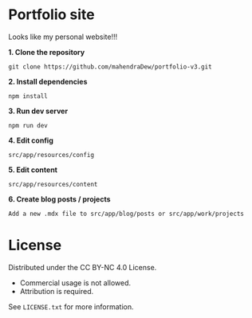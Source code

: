 # **Portfolio site**

Looks like my personal website!!!

**1. Clone the repository**
```
git clone https://github.com/mahendraDew/portfolio-v3.git
```

**2. Install dependencies**
```
npm install
```

**3. Run dev server**
```
npm run dev
```

**4. Edit config**
```
src/app/resources/config
```

**5. Edit content**
```
src/app/resources/content
```

**6. Create blog posts / projects**
```
Add a new .mdx file to src/app/blog/posts or src/app/work/projects
```

# **License**

Distributed under the CC BY-NC 4.0 License.
- Commercial usage is not allowed.
- Attribution is required.

See `LICENSE.txt` for more information.
